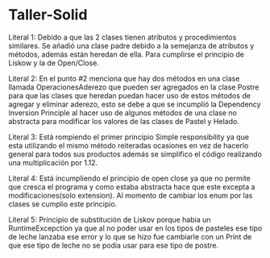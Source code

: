 # Taller-Solid
Literal 1: Debido a que las 2 clases tienen atributos y procedimientos similares.
Se añadió una clase padre debido a la semejanza de atributos y métodos, además están heredan de ella. Para cumplirse el principio de Liskow y la de Open/Close.

Literal 2: En el punto #2 menciona que hay dos métodos en una clase llamada OperacionesAderezo que pueden ser agregados en la clase Postre para que las clases que heredan puedan hacer uso de estos métodos de agregar y eliminar aderezo, esto se debe a que se incumplió la Dependency Inversion Principle al hacer uso de algunos métodos de una clase no abstracta para modificar los valores de las clases de Pastel y Helado.

Literal 3: Está rompiendo el primer principio Simple responsibility ya que esta utilizando el mismo método reiteradas ocasiones en vez de hacerlo general para todos sus productos además se simplifico el código realizando una multiplicación por 1.12. 

Literal 4: Está incumpliendo el principio de open close ya que no permite que cresca el programa y como estaba abstracta hace que este excepta a modificaciones(solo extension). Al momento de cambiar los enum por las clases se cumplio este principio.

Literal 5: Principio de substitución de Liskov porque habia un RuntimeExcepction ya que al no poder usar en los tipos de pasteles ese tipo de leche lanzaba ese error y lo que se hizo fue cambiarle con un Print de que ese tipo de leche no se podia usar para ese tipo de postre.
